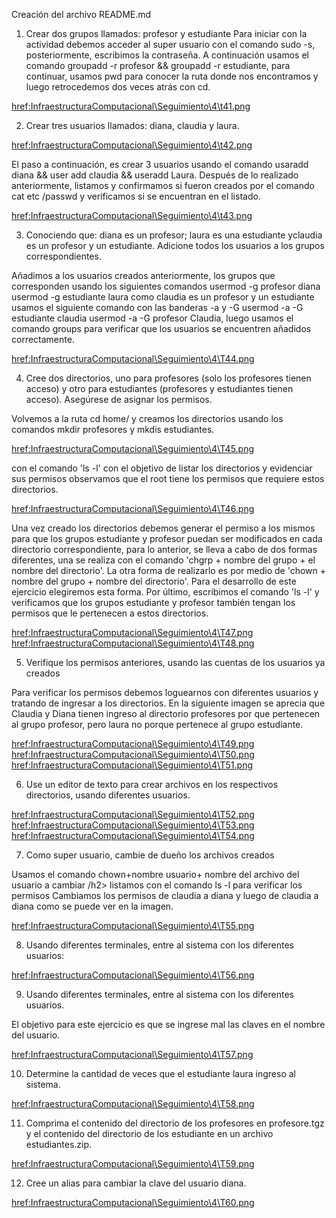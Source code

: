 Creación del archivo README.md
1.	 Crear dos grupos llamados: profesor y estudiante
Para iniciar con la actividad debemos acceder al super usuario con el comando sudo -s, posteriormente, escribimos la contraseña.
A continuación usamos el comando groupadd -r profesor && groupadd -r estudiante, para continuar, usamos pwd para conocer la ruta donde nos encontramos y luego retrocedemos dos veces atrás con cd.

<href:InfraestructuraComputacional\Seguimiento\4\t41.png>

2. Crear tres usuarios llamados: diana, claudia y laura.

<href:InfraestructuraComputacional\Seguimiento\4\t42.png>

El paso a continuación, es crear 3 usuarios usando el comando usaradd diana && user add claudia && useradd Laura. Después de lo realizado anteriormente, listamos y confirmamos si fueron creados por el comando cat etc /passwd y verificamos si se encuentran en el listado.

<href:InfraestructuraComputacional\Seguimiento\4\t43.png>

3. Conociendo que: diana es un profesor; laura es una estudiante yclaudia es un profesor y un estudiante. Adicione todos los usuarios a los grupos correspondientes.

Añadimos a los usuarios creados anteriormente,  los grupos que corresponden usando los siguientes comandos usermod -g profesor diana usermod -g estudiante laura como claudia es un profesor y un estudiante usamos el siguiente comando con las banderas -a y -G usermod -a -G estudiante claudia usermod -a -G profesor Claudia, luego usamos el comando groups para verificar que los usuarios se encuentren añadidos correctamente.

<href:InfraestructuraComputacional\Seguimiento\4\T44.png>

4. Cree dos directorios, uno para profesores (solo los profesores tienen acceso) y otro para estudiantes (profesores y estudiantes tienen acceso). Asegúrese de asignar los permisos.

Volvemos a la ruta cd home/ y creamos los directorios usando los comandos mkdir profesores y mkdis estudiantes. 

<href:InfraestructuraComputacional\Seguimiento\4\T45.png>

con el comando 'ls -l' con el objetivo de listar los directorios y evidenciar sus permisos observamos que el root tiene los permisos que requiere estos directorios.

<href:InfraestructuraComputacional\Seguimiento\4\T46.png>

Una vez creado los directorios debemos generar el permiso a los mismos para que los grupos estudiante y profesor puedan ser modificados en cada directorio correspondiente, para lo anterior, se lleva a cabo de dos formas diferentes, una se realiza con el comando 'chgrp + nombre del grupo + el nombre del directorio'.
La otra forma de realizarlo es por medio de 'chown + nombre del grupo + nombre del directorio'. Para el desarrollo de este ejercicio elegiremos esta forma.
Por último, escribimos el comando 'ls -l' y verificamos que los grupos estudiante y profesor también tengan los permisos que le pertenecen a estos directorios.

<href:InfraestructuraComputacional\Seguimiento\4\T47.png>
<href:InfraestructuraComputacional\Seguimiento\4\T48.png>

5. Verifique los permisos anteriores, usando las cuentas de los usuarios ya creados

Para verificar los permisos debemos loguearnos con diferentes usuarios y tratando de ingresar a los directorios. En la siguiente imagen se aprecia que Claudia y Diana tienen ingreso al directorio profesores por que pertenecen al grupo profesor, pero laura no porque pertenece al grupo estudiante.

<href:InfraestructuraComputacional\Seguimiento\4\T49.png>
<href:InfraestructuraComputacional\Seguimiento\4\T50.png>
<href:InfraestructuraComputacional\Seguimiento\4\T51.png>

6. Use un editor de texto para crear archivos en los respectivos directorios, usando diferentes usuarios.

<href:InfraestructuraComputacional\Seguimiento\4\T52.png>
<href:InfraestructuraComputacional\Seguimiento\4\T53.png>
<href:InfraestructuraComputacional\Seguimiento\4\T54.png>

7. Como super usuario, cambie de dueño los archivos creados

Usamos el comando chown+nombre usuario+ nombre del archivo del usuario a cambiar /h2>
listamos con el comando ls -l para verificar los permisos
Cambiamos los permisos de claudia a diana y luego de claudia a diana como se puede ver en la imagen.

<href:InfraestructuraComputacional\Seguimiento\4\T55.png>

8. Usando diferentes terminales, entre al sistema con los diferentes usuarios:

<href:InfraestructuraComputacional\Seguimiento\4\T56.png>

9. Usando diferentes terminales, entre al sistema con los diferentes usuarios.

El objetivo para este ejercicio es que se ingrese mal las claves en el nombre del usuario.

<href:InfraestructuraComputacional\Seguimiento\4\T57.png>

10. Determine la cantidad de veces que el estudiante laura ingreso al sistema.

<href:InfraestructuraComputacional\Seguimiento\4\T58.png>

11. Comprima el contenido del directorio de los profesores en profesore.tgz y el contenido del directorio de los estudiante en un archivo estudiantes.zip.

<href:InfraestructuraComputacional\Seguimiento\4\T59.png>

12. Cree un alias para cambiar la clave del usuario diana.

<href:InfraestructuraComputacional\Seguimiento\4\T60.png>